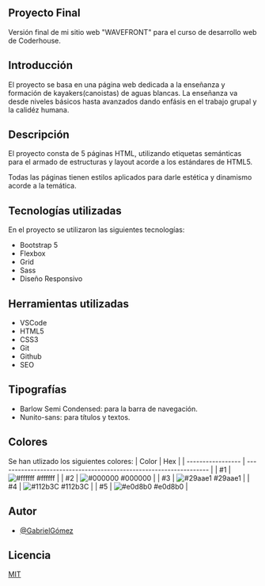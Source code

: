 
## Proyecto Final
Versión final de mi sitio web "WAVEFRONT" para el curso de desarrollo web de Coderhouse.
## Introducción
El proyecto se basa en una página web dedicada a la enseñanza y formación de kayakers(canoistas) de aguas blancas. La enseñanza va desde niveles básicos hasta avanzados dando enfásis en el trabajo grupal y la calidéz humana.
## Descripción
El proyecto consta de 5 páginas HTML, utilizando etiquetas semánticas para el armado de estructuras y layout acorde a los estándares de HTML5.

Todas las páginas tienen estilos aplicados para darle estética y dinamismo acorde a la temática.

## Tecnologías utilizadas
En el proyecto se utilizaron las siguientes tecnologías:
* Bootstrap 5
* Flexbox
* Grid
* Sass
* Diseño Responsivo

## Herramientas utilizadas
* VSCode
* HTML5
* CSS3
* Git
* Github
* SEO

## Tipografías
* Barlow Semi Condensed: para la barra de navegación.
* Nunito-sans: para títulos y textos.
## Colores
Se han utlizado los siguientes colores:
| Color             | Hex                                                                |
| ----------------- | ------------------------------------------------------------------ |
| #1 | ![#ffffff](https://via.placeholder.com/10/ffffff?text=+) #ffffff |
| #2 | ![#000000](https://via.placeholder.com/10/000000?text=+) #000000 |
| #3 | ![#29aae1](https://via.placeholder.com/10/29aae1?text=+) #29aae1 |
| #4 | ![#112b3C](https://via.placeholder.com/10/112b3C?text=+) #112b3C |
| #5 | ![#e0d8b0](https://via.placeholder.com/10/e0d8b0?text=+) #e0d8b0 |


## Autor
- [@GabrielGómez](https://github.com/GabrielG-PWD)

## Licencia

[MIT](https://choosealicense.com/licenses/mit/)

